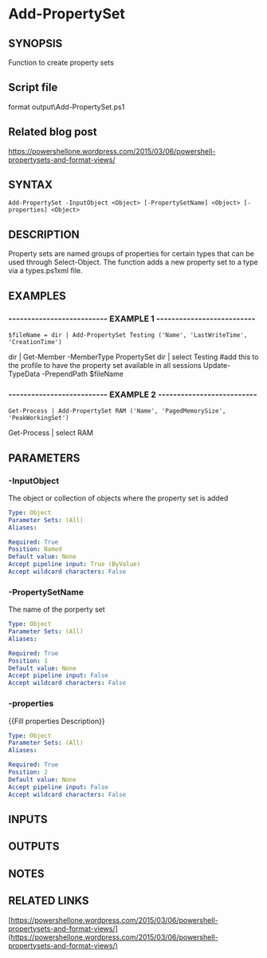 # Add-PropertySet

## SYNOPSIS
Function to create property sets

## Script file
format output\Add-PropertySet.ps1

## Related blog post
https://powershellone.wordpress.com/2015/03/06/powershell-propertysets-and-format-views/

## SYNTAX

```
Add-PropertySet -InputObject <Object> [-PropertySetName] <Object> [-properties] <Object>
```

## DESCRIPTION
Property sets are named groups of properties for certain types that can be used through Select-Object.
The function adds a new property set to a type via a types.ps1xml file.

## EXAMPLES

### -------------------------- EXAMPLE 1 --------------------------
```
$fileName = dir | Add-PropertySet Testing ('Name', 'LastWriteTime', 'CreationTime')
```

dir | Get-Member -MemberType PropertySet
      dir | select Testing
      #add this to the profile to have the property set available in all sessions
      Update-TypeData -PrependPath $fileName

### -------------------------- EXAMPLE 2 --------------------------
```
Get-Process | Add-PropertySet RAM ('Name', 'PagedMemorySize', 'PeakWorkingSet')
```

Get-Process | select RAM

## PARAMETERS

### -InputObject
The object or collection of objects where the property set is added

```yaml
Type: Object
Parameter Sets: (All)
Aliases: 

Required: True
Position: Named
Default value: None
Accept pipeline input: True (ByValue)
Accept wildcard characters: False
```

### -PropertySetName
The name of the porperty set

```yaml
Type: Object
Parameter Sets: (All)
Aliases: 

Required: True
Position: 1
Default value: None
Accept pipeline input: False
Accept wildcard characters: False
```

### -properties
{{Fill properties Description}}

```yaml
Type: Object
Parameter Sets: (All)
Aliases: 

Required: True
Position: 2
Default value: None
Accept pipeline input: False
Accept wildcard characters: False
```

## INPUTS

## OUTPUTS

## NOTES

## RELATED LINKS

[https://powershellone.wordpress.com/2015/03/06/powershell-propertysets-and-format-views/](https://powershellone.wordpress.com/2015/03/06/powershell-propertysets-and-format-views/)

